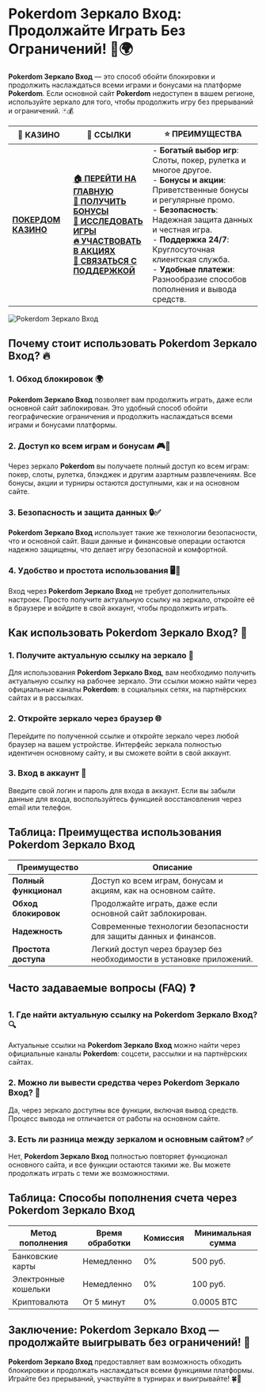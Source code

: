 # **Pokerdom Зеркало Вход: Продолжайте Играть Без Ограничений!** 🎰🌍

**Pokerdom Зеркало Вход** — это способ обойти блокировки и продолжить наслаждаться всеми играми и бонусами на платформе **Pokerdom**. Если основной сайт **Pokerdom** недоступен в вашем регионе, используйте зеркало для того, чтобы продолжить игру без прерываний и ограничений. 🃏💰

| 🎰 **КАЗИНО**                             | 🔗 **ССЫЛКИ**                                                                                                                                                                                                 | ⭐ **ПРЕИМУЩЕСТВА**                                                                                     |
|-------------------------------------------|---------------------------------------------------------------------------------------------------------------------------------------------------------------------------------------------------------------|--------------------------------------------------------------------------------------------------------|
| **[ПОКЕРДОМ КАЗИНО](https://brandplay.link/4k77v2yx)** | **[🏠 ПЕРЕЙТИ НА ГЛАВНУЮ](https://brandplay.link/4k77v2yx)** <br> **[🎁 ПОЛУЧИТЬ БОНУСЫ](https://brandplay.link/4k77v2yx)** <br> **[🎲 ИССЛЕДОВАТЬ ИГРЫ](https://brandplay.link/4k77v2yx)** <br> **[🔥 УЧАСТВОВАТЬ В АКЦИЯХ](https://brandplay.link/4k77v2yx)** <br> **[💬 СВЯЗАТЬСЯ С ПОДДЕРЖКОЙ](https://brandplay.link/4k77v2yx)** | - **Богатый выбор игр**: Слоты, покер, рулетка и многое другое.<br>- **Бонусы и акции**: Приветственные бонусы и регулярные промо.<br>- **Безопасность**: Надежная защита данных и честная игра.<br>- **Поддержка 24/7**: Круглосуточная клиентская служба.<br>- **Удобные платежи**: Разнообразие способов пополнения и вывода средств. |

![Pokerdom Зеркало Вход](https://sun9-78.userapi.com/impf/c847217/v847217583/ffb95/Q1_QHrnE5fw.jpg?size=1280x439&quality=96&sign=eaada05ad781ebcf409d1ae76d53df79&type=album)

## Почему стоит использовать **Pokerdom Зеркало Вход**? 🔥

### 1. **Обход блокировок** 🌍

**Pokerdom Зеркало Вход** позволяет вам продолжить играть, даже если основной сайт заблокирован. Это удобный способ обойти географические ограничения и продолжить наслаждаться всеми играми и бонусами платформы.

### 2. **Доступ ко всем играм и бонусам** 🎮💸

Через зеркало **Pokerdom** вы получаете полный доступ ко всем играм: покер, слоты, рулетка, блэкджек и другим азартным развлечениям. Все бонусы, акции и турниры остаются доступными, как и на основном сайте.

### 3. **Безопасность и защита данных** 🔒✅

**Pokerdom Зеркало Вход** использует такие же технологии безопасности, что и основной сайт. Ваши данные и финансовые операции остаются надежно защищены, что делает игру безопасной и комфортной.

### 4. **Удобство и простота использования** 🖥️📱

Вход через **Pokerdom Зеркало Вход** не требует дополнительных настроек. Просто получите актуальную ссылку на зеркало, откройте её в браузере и войдите в свой аккаунт, чтобы продолжить играть.

## Как использовать **Pokerdom Зеркало Вход**? 🏁

### 1. **Получите актуальную ссылку на зеркало** 🔗

Для использования **Pokerdom Зеркало Вход**, вам необходимо получить актуальную ссылку на рабочее зеркало. Эти ссылки можно найти через официальные каналы **Pokerdom**: в социальных сетях, на партнёрских сайтах и в рассылках.

### 2. **Откройте зеркало через браузер** 🌐

Перейдите по полученной ссылке и откройте зеркало через любой браузер на вашем устройстве. Интерфейс зеркала полностью идентичен основному сайту, и вы сможете войти в свой аккаунт.

### 3. **Вход в аккаунт** 📝

Введите свой логин и пароль для входа в аккаунт. Если вы забыли данные для входа, воспользуйтесь функцией восстановления через email или телефон.

## Таблица: Преимущества использования **Pokerdom Зеркало Вход**

| Преимущество               | Описание                                       |
|----------------------------|------------------------------------------------|
| **Полный функционал**      | Доступ ко всем играм, бонусам и акциям, как на основном сайте. |
| **Обход блокировок**       | Продолжайте играть, даже если основной сайт заблокирован. |
| **Надежность**             | Современные технологии безопасности для защиты данных и финансов. |
| **Простота доступа**       | Легкий доступ через браузер без необходимости в установке приложений. |

## Часто задаваемые вопросы (FAQ) ❓

### **1. Где найти актуальную ссылку на **Pokerdom Зеркало Вход**?** 🔍

Актуальные ссылки на **Pokerdom Зеркало Вход** можно найти через официальные каналы **Pokerdom**: соцсети, рассылки и на партнёрских сайтах.

### **2. Можно ли вывести средства через **Pokerdom Зеркало Вход**?** 💸

Да, через зеркало доступны все функции, включая вывод средств. Процесс вывода не отличается от работы на основном сайте.

### **3. Есть ли разница между зеркалом и основным сайтом?** ✅

Нет, **Pokerdom Зеркало Вход** полностью повторяет функционал основного сайта, и все функции остаются такими же. Вы можете продолжать играть с теми же возможностями.

## Таблица: Способы пополнения счета через **Pokerdom Зеркало Вход**

| Метод пополнения   | Время обработки | Комиссия | Минимальная сумма |
|---------------------|------------------|----------|-------------------|
| Банковские карты    | Немедленно       | 0%       | 500 руб.          |
| Электронные кошельки| Немедленно       | 0%       | 100 руб.          |
| Криптовалюта        | От 5 минут       | 0%       | 0.0005 BTC        |

## Заключение: **Pokerdom Зеркало Вход** — продолжайте выигрывать без ограничений! 🎉

**Pokerdom Зеркало Вход** предоставляет вам возможность обходить блокировки и продолжать наслаждаться всеми функциями платформы. Играйте без прерываний, участвуйте в турнирах и выигрывайте! 🍀🎰

